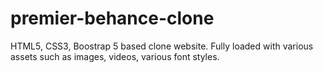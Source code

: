 # premier-behance-clone
HTML5, CSS3, Boostrap 5 based clone website. Fully loaded with various assets such as images, videos, various font styles. 
